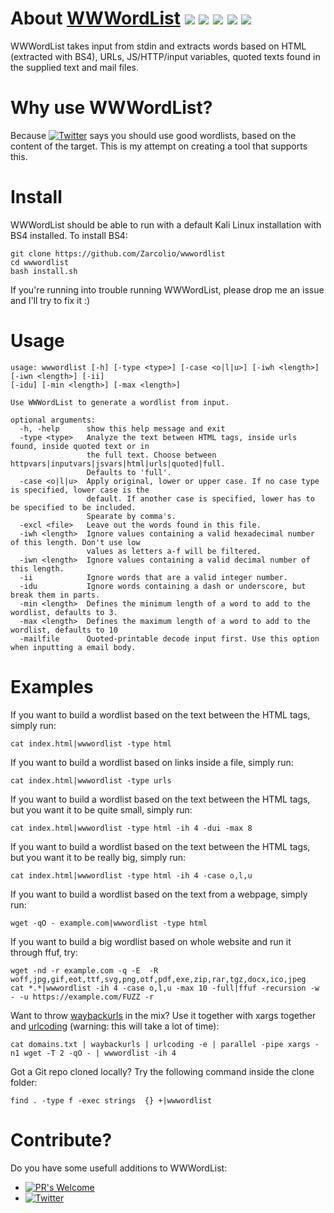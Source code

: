 # About [WWWordList](https://github.com/Zarcolio/wwwordlist) ![](https://img.shields.io/github/license/Zarcolio/wwwordlist) ![](https://img.shields.io/github/stars/Zarcolio/wwwordlist) ![](https://img.shields.io/github/forks/Zarcolio/wwwordlist) ![](https://img.shields.io/github/issues/Zarcolio/wwwordlist) ![](https://img.shields.io/github/issues-closed-raw/Zarcolio/wwwordlist)
WWWordList takes input from stdin and extracts words based on HTML (extracted with BS4), URLs, JS/HTTP/input variables, quoted texts found in the supplied text and mail files.

# Why use WWWordList?
Because [![Twitter](https://img.shields.io/twitter/url/https/twitter.com/stokfredrik.svg?style=social&label=Stök)](https://twitter.com/stokfredrik) says you should use good wordlists, based on the content of the target. This is my attempt on creating a tool that supports this.

# Install
WWWordList should be able to run with a default Kali Linux installation with BS4 installed. To install BS4:
```
git clone https://github.com/Zarcolio/wwwordlist
cd wwwordlist
bash install.sh
```
If you're running into trouble running WWWordList, please drop me an issue and I'll try to fix it :)

# Usage
```
usage: wwwordlist [-h] [-type <type>] [-case <o|l|u>] [-iwh <length>] [-iwn <length>] [-ii] 
[-idu] [-min <length>] [-max <length>]

Use WWWordList to generate a wordlist from input.

optional arguments:
  -h, -help      show this help message and exit
  -type <type>   Analyze the text between HTML tags, inside urls found, inside quoted text or in
                 the full text. Choose between httpvars|inputvars|jsvars|html|urls|quoted|full.
                 Defaults to 'full'.
  -case <o|l|u>  Apply original, lower or upper case. If no case type is specified, lower case is the
                 default. If another case is specified, lower has to be specified to be included.
                 Spearate by comma's.
  -excl <file>   Leave out the words found in this file.
  -iwh <length>  Ignore values containing a valid hexadecimal number of this length. Don't use low 
                 values as letters a-f will be filtered.
  -iwn <length>  Ignore values containing a valid decimal number of this length.
  -ii            Ignore words that are a valid integer number.
  -idu           Ignore words containing a dash or underscore, but break them in parts.
  -min <length>  Defines the minimum length of a word to add to the wordlist, defaults to 3.
  -max <length>  Defines the maximum length of a word to add to the wordlist, defaults to 10
  -mailfile      Quoted-printable decode input first. Use this option when inputting a email body.
```

# Examples
If you want to build a wordlist based on the text between the HTML tags, simply run:
```
cat index.html|wwwordlist -type html
```
If you want to build a wordlist based on links inside a file, simply run:
```
cat index.html|wwwordlist -type urls
```
If you want to build a wordlist based on the text between the HTML tags, but you want it to be quite small, simply run:
```
cat index.html|wwwordlist -type html -ih 4 -dui -max 8
```
If you want to build a wordlist based on the text between the HTML tags, but you want it to be really big, simply run:
```
cat index.html|wwwordlist -type html -ih 4 -case o,l,u
```
If you want to build a wordlist based on the text from a webpage, simply run:
```
wget -qO - example.com|wwwordlist -type html
```
If you want to build a big wordlist based on whole website and run it through ffuf, try:
```
wget -nd -r example.com -q -E  -R woff,jpg,gif,eot,ttf,svg,png,otf,pdf,exe,zip,rar,tgz,docx,ico,jpeg
cat *.*|wwwordlist -ih 4 -case o,l,u -max 10 -full|ffuf -recursion -w - -u https://example.com/FUZZ -r
```
Want to throw [waybackurls](https://github.com/tomnomnom/waybackurls) in the mix? Use it together with xargs together and [urlcoding](https://github.com/Zarcolio/urlcoding) (warning: this will take a lot of time):
```
cat domains.txt | waybackurls | urlcoding -e | parallel -pipe xargs -n1 wget -T 2 -qO - | wwwordlist -ih 4
```
Got a Git repo cloned locally? Try the following command inside the clone folder:
```
find . -type f -exec strings  {} +|wwwordlist
```

# Contribute?
Do you have some usefull additions to WWWordList:

* [![PR's Welcome](https://img.shields.io/badge/PRs-welcome-brightgreen.svg?style=flat)](https://github.com/Zarcolio/wwwordlist/pulls) 
* [![Twitter](https://img.shields.io/twitter/url/https/twitter.com/zarcolio.svg?style=social&label=Contact%20me)](https://twitter.com/zarcolio)

